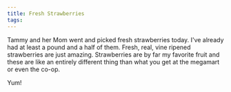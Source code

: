 ```yaml
---
title: Fresh Strawberries
tags: 
---
```


Tammy and her Mom went and picked fresh strawberries today. I've already had at least a pound and a half of them. Fresh, real, vine ripened strawberries are just amazing. Strawberries are by far my favorite fruit and these are like an entirely different thing than what you get at the megamart or even the co-op.

Yum!